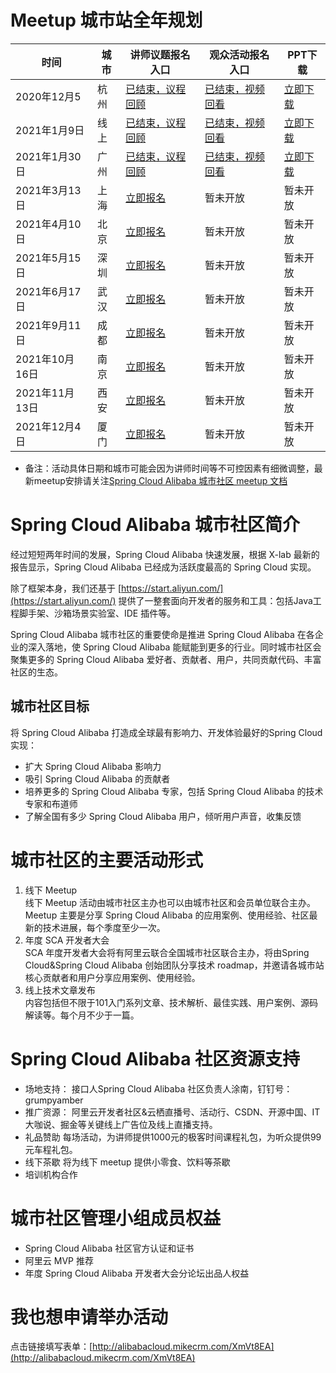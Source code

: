 # Meetup 城市站全年规划
| 时间 | 城市 | 讲师议题报名入口 | 观众活动报名入口 | PPT下载 |
| --- | --- | --- | --- | --- |
| 2020年12月5 | 杭州 | [已结束，议程回顾](https://www.huodongxing.com/event/3571620702811) | [已结束，视频回看](https://www.bilibili.com/video/BV1Nz4y1S7Us/) | [立即下载](https://yq.aliyun.com/download/4092) |
| 2021年1月9日 | 线上 | [已结束，议程回顾](https://www.huodongxing.com/event/2576519081911)| [已结束，视频回看](https://www.bilibili.com/video/BV1Ez4y1S77J/) | [立即下载](https://yq.aliyun.com/download/4097) |
| 2021年1月30日 | 广州 | [已结束，议程回顾](http://hdxu.cn/2La3p) | [已结束，视频回看](https://www.bilibili.com/video/BV1xA411u7Tk/) | [立即下载](https://yq.aliyun.com/download/4100)  |
| 2021年3月13日 | 上海 | [立即报名](http://alibabacloud.mikecrm.com/vgf3zWH) | 暂未开放 | 暂未开放 |
| 2021年4月10日 | 北京 | [立即报名](http://alibabacloud.mikecrm.com/vgf3zWH) | 暂未开放 | 暂未开放 |
| 2021年5月15日 | 深圳 | [立即报名](http://alibabacloud.mikecrm.com/vgf3zWH) | 暂未开放 | 暂未开放 |
| 2021年6月17日 | 武汉 | [立即报名](http://alibabacloud.mikecrm.com/vgf3zWH) | 暂未开放 | 暂未开放 |
| 2021年9月11日 | 成都 | [立即报名](http://alibabacloud.mikecrm.com/vgf3zWH) | 暂未开放 | 暂未开放 |
| 2021年10月16日 | 南京 | [立即报名](http://alibabacloud.mikecrm.com/vgf3zWH) | 暂未开放 | 暂未开放 |
| 2021年11月13日 | 西安 | [立即报名](http://alibabacloud.mikecrm.com/vgf3zWH) | 暂未开放 | 暂未开放 |
| 2021年12月4日 | 厦门 | [立即报名](http://alibabacloud.mikecrm.com/vgf3zWH) | 暂未开放 | 暂未开放 |



- 备注：活动具体日期和城市可能会因为讲师时间等不可控因素有细微调整，最新meetup安排请关注[Spring Cloud Alibaba 城市社区 meetup 文档](https://github.com/alibaba/spring-cloud-alibaba/wiki/Spring-Cloud-Alibaba-%E5%9F%8E%E5%B8%82%E7%A4%BE%E5%8C%BA-meetup)



# Spring Cloud Alibaba 城市社区简介


经过短短两年时间的发展，Spring Cloud Alibaba 快速发展，根据 X-lab 最新的报告显示，Spring Cloud Alibaba 已经成为活跃度最高的 Spring Cloud 实现。


除了框架本身，我们还基于 [https://start.aliyun.com/](https://start.aliyun.com/) 提供了一整套面向开发者的服务和工具：包括Java工程脚手架、沙箱场景实验室、IDE 插件等。


Spring Cloud Alibaba 城市社区的重要使命是推进 Spring Cloud Alibaba 在各企业的深入落地，使 Spring Cloud Alibaba 能赋能到更多的行业。同时城市社区会聚集更多的 Spring Cloud Alibaba 爱好者、贡献者、用户，共同贡献代码、丰富社区的生态。


## 城市社区目标


将 Spring Cloud Alibaba 打造成全球最有影响力、开发体验最好的Spring Cloud实现：


- 扩大 Spring Cloud Alibaba 影响力
- 吸引 Spring Cloud Alibaba 的贡献者
- 培养更多的 Spring Cloud Alibaba 专家，包括 Spring Cloud Alibaba 的技术专家和布道师
- 了解全国有多少 Spring Cloud Alibaba 用户，倾听用户声音，收集反馈



# 城市社区的主要活动形式


1. 线下 Meetup<br>
线下 Meetup 活动由城市社区主办也可以由城市社区和会员单位联合主办。Meetup 主要是分享 Spring Cloud Alibaba 的应用案例、使用经验、社区最新的技术进展，每个季度至少一次。
2. 年度 SCA 开发者大会<br>
SCA 年度开发者大会将有阿里云联合全国城市社区联合主办，将由Spring Cloud&Spring Cloud Alibaba 创始团队分享技术 roadmap，并邀请各城市站核心贡献者和用户分享应用案例、使用经验。
3. 线上技术文章发布<br>
内容包括但不限于101入门系列文章、技术解析、最佳实践、用户案例、源码解读等。每个月不少于一篇。



# Spring Cloud Alibaba 社区资源支持


- 场地支持：
接口人Spring Cloud Alibaba 社区负责人涂南，钉钉号：grumpyamber
- 推广资源：
阿里云开发者社区&云栖直播号、活动行、CSDN、开源中国、IT大咖说、掘金等关键线上广告位及线上直播支持。
- 礼品赞助
每场活动，为讲师提供1000元的极客时间课程礼包，为听众提供99元车程礼包。
- 线下茶歇
将为线下 meetup 提供小零食、饮料等茶歇
- 培训机构合作



# 城市社区管理小组成员权益


- Spring Cloud Alibaba 社区官方认证和证书
- 阿里云 MVP 推荐
- 年度 Spring Cloud Alibaba 开发者大会分论坛出品人权益



# 我也想申请举办活动


点击链接填写表单：[http://alibabacloud.mikecrm.com/XmVt8EA](http://alibabacloud.mikecrm.com/XmVt8EA)
